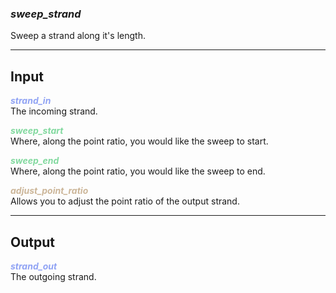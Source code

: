 ### ***sweep_strand***
Sweep a strand along it's length.<br />

***
## Input
<span style="color:#90A3F4">***strand_in***</span>
<br />The incoming strand.

<span style="color:#82D99F">***sweep_start***</span>
<br />Where, along the point ratio, you would like the sweep to start.

<span style="color:#82D99F">***sweep_end***</span>
<br />Where, along the point ratio, you would like the sweep to end.

<span style="color:#CCB699">***adjust_point_ratio***</span>
<br />Allows you to adjust the point ratio of the output strand.

***
## Output
<span style="color:#90A3F4">***strand_out***</span>
<br />The outgoing strand.

